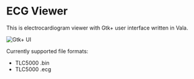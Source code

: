 # ECG Viewer

This is electrocardiogram viewer with Gtk+ user interface written in Vala.

![Gtk+ UI](https://pp.vk.me/c631317/v631317037/f694/0bh2D3dg6aE.jpg)

Currently supported file formats:
- TLC5000 .bin
- TLC5000 .ecg
